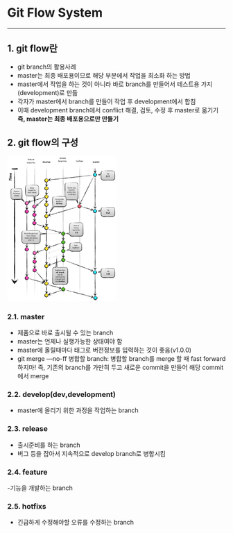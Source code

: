# Git Flow System
---
## 1. git flow란
- git branch의 활용사례
- master는 최종 배포용이므로 해당 부분에서 작업을 최소화 하는 방법
- master에서 작업을 하는 것이 아니라 바로 branch를 만들어서 테스트용 가지(development)로 만듦
- 각자가 master에서 branch를 만들어 작업 후 development에서 합침
- 이때 development branch에서 conflict 해결, 검토, 수정 후 master로 옮기기
**즉, master는 최종 배포용으로만 만들기**

## 2. git flow의 구성
<img src="https://github.com/suntonglife/TIL/blob/a9330f644c55a216bb5fdb68559e3e55cd0fe011/Git/img/git-flow.png" width="50%" height="50%">

### 2.1. master
- 제품으로 바로 출시될 수 있는 branch
-  master는 언제나 실행가능한 상태여야 함
- master에 올릴때마다 태그로 버전정보를 입력하는 것이 좋음(v1.0.0)
- git merge —no-ff 병합할 branch: 병합할 branch를 merge 할 때 fast forward 하지마! 즉, 기존의 branch를 가만히 두고 새로운 commit을 만들어 해당 commit에서 merge

### 2.2. develop(dev,development)
- master에 올리기 위한 과정을 작업하는 branch

### 2.3. release
- 출시준비를 하는 branch
- 버그 등을 잡아서 지속적으로 develop branch로 병합시킴

### 2.4. feature
-기능을 개발하는 branch

### 2.5. hotfixs
- 긴급하게 수정해야할 오류를 수정하는 branch
